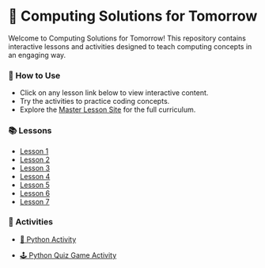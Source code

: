 # 🚀 Computing Solutions for Tomorrow

Welcome to Computing Solutions for Tomorrow! This repository contains interactive lessons and activities designed to teach computing concepts in an engaging way.

### 📖 How to Use

- Click on any lesson link below to view interactive content.
- Try the activities to practice coding concepts.
- Explore the [Master Lesson Site](https://dbknox.github.io/computing_solutions_for_tomorrow/index.html) for the full curriculum.

### 📚 Lessons
* [Lesson 1](https://dbknox.github.io/computing_solutions_for_tomorrow/Lesson%201.html)
* [Lesson 2](https://dbknox.github.io/computing_solutions_for_tomorrow/Lesson%202.html)
* [Lesson 3](https://dbknox.github.io/computing_solutions_for_tomorrow/Lesson%203.html)
* [Lesson 4](https://dbknox.github.io/computing_solutions_for_tomorrow/Lesson%204.html)
* [Lesson 5](https://dbknox.github.io/computing_solutions_for_tomorrow/Lesson%205.html)
* [Lesson 6](https://dbknox.github.io/computing_solutions_for_tomorrow/Lesson%206.html)
* [Lesson 7](https://dbknox.github.io/computing_solutions_for_tomorrow/Lesson%207.html)

### 🎯 Activities
* [🐍 Python Activity](https://dbknox.github.io/computing_solutions_for_tomorrow/Python%20Activity.html)

* [🕹️ Python Quiz Game Activity](https://dbknox.github.io/computing_solutions_for_tomorrow/Python%20Quiz%20Game%20Activity.html)
